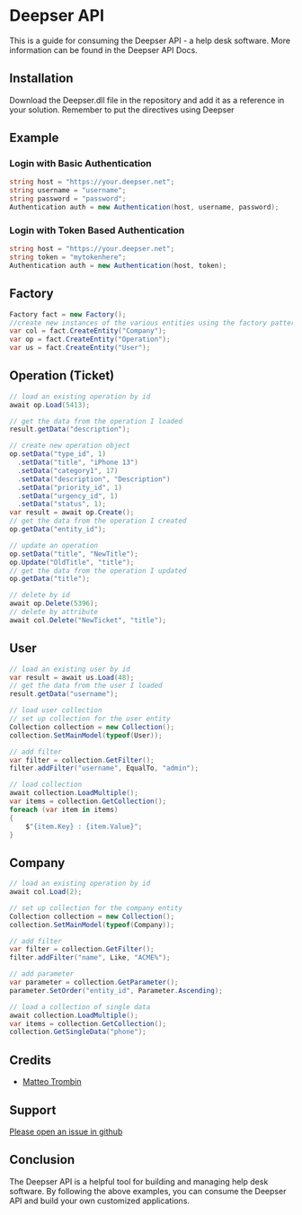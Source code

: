 # Deepser API

This is a guide for consuming the Deepser API - a help desk software. More information can be found in the Deepser API Docs.

## Installation
Download the Deepser.dll file in the repository and add it as a reference in your solution. 
Remember to put the directives using Deepser

## Example

### Login with Basic Authentication
```c#
string host = "https://your.deepser.net";
string username = "username";
string password = "password";
Authentication auth = new Authentication(host, username, password);
```

### Login with Token Based Authentication

```c#
string host = "https://your.deepser.net";
string token = "mytokenhere";
Authentication auth = new Authentication(host, token);
```

## Factory
```c#
Factory fact = new Factory();
//create new instances of the various entities using the factory pattern
var col = fact.CreateEntity("Company");
var op = fact.CreateEntity("Operation");
var us = fact.CreateEntity("User");
```

## Operation (Ticket)
```c#
// load an existing operation by id
await op.Load(5413);

// get the data from the operation I loaded
result.getData("description");

// create new operation object
op.setData("type_id", 1)
  .setData("title", "iPhone 13")
  .setData("category1", 17)
  .setData("description", "Description")
  .setData("priority_id", 1)
  .setData("urgency_id", 1)
  .setData("status", 1);
var result = await op.Create();
// get the data from the operation I created
op.getData("entity_id");

// update an operation
op.setData("title", "NewTitle");
op.Update("OldTitle", "title");
// get the data from the operation I updated
op.getData("title");

// delete by id 
await op.Delete(5396);
// delete by attribute
await col.Delete("NewTicket", "title");
```

## User
```c#
// load an existing user by id
var result = await us.Load(48);
// get the data from the user I loaded
result.getData("username"); 

// load user collection
// set up collection for the user entity
Collection collection = new Collection();
collection.SetMainModel(typeof(User));

// add filter
var filter = collection.GetFilter();
filter.addFilter("username", EqualTo, "admin");

// load collection
await collection.LoadMultiple();
var items = collection.GetCollection();
foreach (var item in items)
{
    $"{item.Key} : {item.Value}";
}
```

## Company
```c#
// load an existing operation by id
await col.Load(2);

// set up collection for the company entity
Collection collection = new Collection();
collection.SetMainModel(typeof(Company));

// add filter
var filter = collection.GetFilter();
filter.addFilter("name", Like, "ACME%");

// add parameter
var parameter = collection.GetParameter();
parameter.SetOrder("entity_id", Parameter.Ascending);

// load a collection of single data
await collection.LoadMultiple();
var items = collection.GetCollection();
collection.GetSingleData("phone");
```

## Credits
* [Matteo Trombin](https://github.com/MatteoTrombin)

## Support
[Please open an issue in github](https://github.com/MatteoTrombin/Deepser-Api-CSharp/issues)

## Conclusion

The Deepser API is a helpful tool for building and managing help desk software. By following the above examples, you can consume the Deepser API and build your own customized applications.
